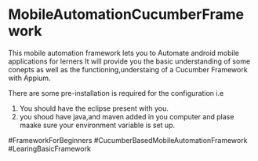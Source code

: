 # MobileAutomationCucumberFramework
This mobile automation framework lets you to Automate android mobile applications for lerners It will provide you the  basic understanding of some conepts as well as the functioning,understaing of a Cucumber Framework with Appium.


There are some  pre-installation is required for the configuration i.e
1. You should have the eclipse present with you.
2. you shoud have java,and maven added in you computer and plase maake sure your environment variable is set up.


#FrameworkForBeginners 
#CucumberBasedMobileAutomationFramework
#LearingBasicFramework




